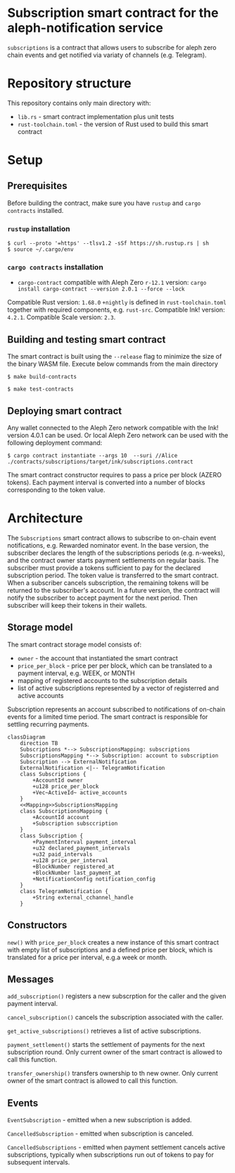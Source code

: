 Subscription smart contract for the aleph-notification service
==============================================================

`subscriptions` is a contract that allows users to subscribe for aleph zero chain events and get notified via variaty of channels (e.g. Telegram).

# Repository structure

This repository contains only main directory with:

* `lib.rs` - smart contract implementation plus unit tests
* `rust-toolchain.toml` - the version of Rust used to build this smart contract

# Setup

## Prerequisites

Before building the contract, make sure you have `rustup` and `cargo contracts` installed.

### `rustup` installation 

	$ curl --proto '=https' --tlsv1.2 -sSf https://sh.rustup.rs | sh
	$ source ~/.cargo/env

### `cargo contracts` installation

* `cargo-contract` compatible with Aleph Zero `r-12.1` version: `cargo install cargo-contract --version 2.0.1 --force --lock`

Compatible Rust version: `1.68.0` `+nightly` is defined in `rust-toolchain.toml` together with required components, e.g. `rust-src`.
Compatible Ink! version: `4.2.1`.
Compatible Scale version: `2.3`.

## Building and testing smart contract

The smart contract is built using the `--release` flag to minimize the size of the binary WASM file.
Execute below commands from the main directory

	$ make build-contracts

	$ make test-contracts
  
## Deploying smart contract

Any wallet connected to the Aleph Zero network compatible with the Ink! version 4.0.1 can be used. 
Or local Aleph Zero network can be used with the following deployment command:

	$ cargo contract instantiate --args 10  --suri //Alice ./contracts/subscriptions/target/ink/subscriptions.contract	
	
The smart contract constructor requires to pass a price per block (AZERO tokens). 
Each payment interval is converted into a number of blocks corresponding to the token value.

# Architecture

The `Subscriptions` smart contract allows to subscribe to on-chain event notifications, e.g. Rewarded nominator event.
In the base version, the subscriber declares the length of the subscriptions periods (e.g. n-weeks), and the contract owner starts payment settlements on regular basis.
The subscriber must provide a tokens sufficient to pay for the declared subscription period. The token value is transferred to the smart contract.
When a subscriber cancels subscription, the remaining tokens will be returned to the subscriber's account.
In a future version, the contract will notify the subscriber to accept payment for the next period. Then subscriber will keep their tokens in their wallets.

## Storage model

The smart contract storage model consists of:

* `owner` - the account that instantiated the smart contract
* `price_per_block` - price per per block, which can be translated to a payment interval, e.g. WEEK, or MONTH
* mapping of registered accounts to the subscription details
* list of active subscriptions represented by a vector of registerred and active accounts

Subscription represents an account subscribed to notifications of on-chain events for a limited time period. 
The smart contract is responsible for settling recurring payments. 

```mermaid
classDiagram
    direction TB
    Subscriptions *--> SubscriptionsMapping: subscriptions
    SubscriptionsMapping *--> Subscription: account to subscription
    Subscription --> ExternalNotification
    ExternalNotification <|-- TelegramNotification
    class Subscriptions {
        +AccountId owner
        +u128 price_per_block
        +Vec~ActiveId~ active_accounts
    }
    <<Mapping>>SubscriptionsMapping
    class SubscriptionsMapping {
        +AccountId account
        +Subscription subsccription
    }
    class Subscription {
        +PaymentInterval payment_interval
        +u32 declared_payment_intervals
        +u32 paid_intervals
        +u128 price_per_interval
        +BlockNumber registered_at
        +BlockNumber last_payment_at
        +NotificationConfig notification_config
    }
    class TelegramNotification {
        +String external_cchannel_handle
    }
```

## Constructors

`new()` with `price_per_block` creates a new instance of this smart contract with empty list of subscriptions and a defined price per block,
 which is translated for a price per interval, e.g.a week or month.

## Messages

`add_subscription()` registers a new subscrption for the caller and the given payment interval.

`cancel_subscription()` cancels the subscription associated with the caller.

`get_active_subscriptions()` retrieves a list of active subscriptions.

`payment_settlement()` starts the settlement of payments for the next subscription round. Only current owner of the smart contract is allowed to call this function.

`transfer_ownership()` transfers ownership to th new owner. Only current owner of the smart contract is allowed to call this function.

## Events

`EventSubscription` - emitted when a new subscription is added.

`CancelledSubscription` - emitted when subscription is canceled.

`CancelledSubscriptions` - emitted when payment settlement cancels active subscriptions, typically when subscriptions run out of tokens to pay for subsequent intervals.